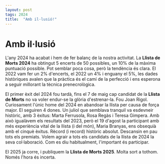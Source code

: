 ```yaml
---
layout: post
tags: 2024
title:  "Amb il·lusió!"
---
```

# Amb il·lusió

L'any 2024 ha acabat i hem de fer balanç de la nostra activitat. La **Llista de Morts 2024** ha obtingut 5 encerts de 50 possibles, un 10% de la màxima puntuació possible. Pot semblar poca cosa, però la tendència és clara. El 2022 vam fer un 2% d'encerts, el 2022 un 4% i enguany el 5%, les dades històriques avalen que la pràctica és el camí de la perfecció i ens esperona a seguir millorant la tècnica prenecrològica.

El primer èxit del 2024 fou tardà, fins el 7 de maig cap candidat de la **Llista de Morts** no va voler endur-se la glòria d'estrenar-la. Fou Joan Rigol. Curiosament l'únic home del 2024 en abandoar la llista per causa de força major. El seguiren 4 dones. Un juliol que semblava tranquil va esdevneir històric, amb 3 èxitus: Marta Ferrusola, Rosa Regàs i Teresa Gimpera. Amb això igualàvem els resultats del 2023, però el 19 d'agost la participant amb més experiència vital de la llista (i del món), Maria Branyas, ens obsequià amb el cinquè èxitus. Rècord (i record) històric absolut. Descansin en pau tots els premiats. Volem agrair a tots els candidats de la llista de 2024 la seva col·laboració. Com es diu habitualment, l'important és participar.

El 2025 ja corre, i publiquem la **Llista de Morts 2025**. Molta sort a tothom. Només l'hora és incerta.
